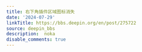 ```yaml
---
title: 右下角插件区域图标消失
date: '2024-07-29'
linkTitle: https://bbs.deepin.org/en/post/275722
source: deepin_bbs
description:  noka 
disable_comments: true
---
```


